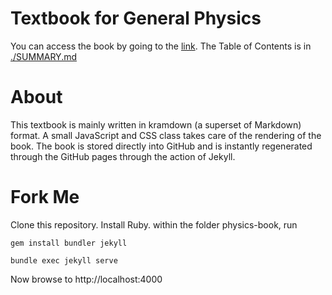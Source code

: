 # Textbook for General Physics

You can access the book by going to the [link](https://veillette.github.io/physics-book/).
The Table of Contents is in [./SUMMARY.md](./SUMMARY.md)

# About

This textbook is mainly written in kramdown (a superset of Markdown) format. A small JavaScript and CSS class takes care of the rendering of the book. 
The book is stored directly into GitHub and is instantly regenerated through the GitHub pages through the action of Jekyll.

# Fork Me

Clone this repository. Install Ruby. within the folder physics-book, run 

`gem install bundler jekyll`

`bundle exec jekyll serve`

Now browse to http://localhost:4000
